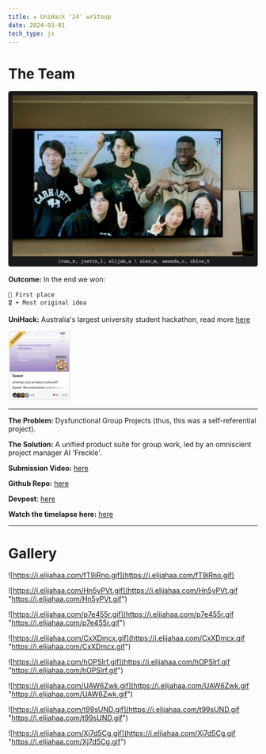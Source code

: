 ```yaml
---
title: ★ UniHack '24' writeup
date: 2024-03-01
tech_type: js
---
```

# The Team


![](/images/unihack-24-team.png)

**Outcome:** In the end we won:
```
🥇 First place
🎖️ + Most original idea
```

**UniHack:** Australia's largest university student hackathon, read more [here](https://www.unihack.net/about)

<img src="/images/unihack-devpost-cover.png" style="width: 25%; height: auto;">

---

**The Problem:** Dysfunctional Group Projects (thus, this was a self-referential project).

**The Solution:** A unified product suite for group work, led by an omniscient project manager AI 'Freckle'. 

**Submission Video:** [here](https://youtu.be/VYJglfuWDqo?si=enaEYBgqaMORxe-r)

**Github Repo:** [here](https://github.com/orgs/amiables-2024/repositories)

**Devpost**: [here](https://devpost.com/software/sweet-qlndop)

**Watch the timelapse here:** [here](https://youtu.be/LfvLdgmBXa8)



---
# Gallery

![https://i.elijahaa.com/fT9iRno.gif](https://i.elijahaa.com/fT9iRno.gif) 

![https://i.elijahaa.com/Hn5yPVt.gif](https://i.elijahaa.com/Hn5yPVt.gif "https://i.elijahaa.com/Hn5yPVt.gif") 

![https://i.elijahaa.com/p7e455r.gif](https://i.elijahaa.com/p7e455r.gif "https://i.elijahaa.com/p7e455r.gif") 

![https://i.elijahaa.com/CxXDmcx.gif](https://i.elijahaa.com/CxXDmcx.gif "https://i.elijahaa.com/CxXDmcx.gif") 

![https://i.elijahaa.com/hOPSlrf.gif](https://i.elijahaa.com/hOPSlrf.gif "https://i.elijahaa.com/hOPSlrf.gif") 

![https://i.elijahaa.com/UAW6Zwk.gif](https://i.elijahaa.com/UAW6Zwk.gif "https://i.elijahaa.com/UAW6Zwk.gif") 

![https://i.elijahaa.com/t99sUND.gif](https://i.elijahaa.com/t99sUND.gif "https://i.elijahaa.com/t99sUND.gif") 

![https://i.elijahaa.com/Xj7d5Cg.gif](https://i.elijahaa.com/Xj7d5Cg.gif "https://i.elijahaa.com/Xj7d5Cg.gif") 